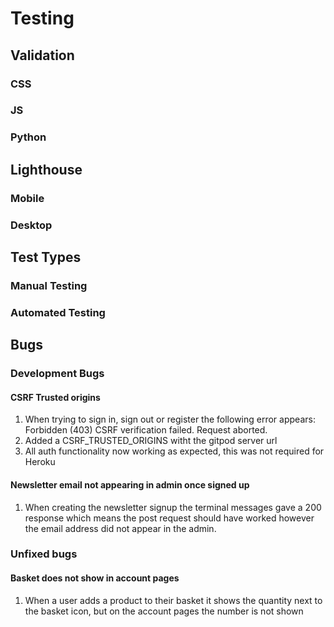 # Testing

## Validation

### CSS

### JS

### Python

## Lighthouse

### Mobile

### Desktop

## Test Types

### Manual Testing

### Automated Testing

## Bugs

### Development Bugs

#### CSRF Trusted origins 
1. When trying to sign in, sign out or register the following error appears:
Forbidden (403)
CSRF verification failed. Request aborted.
2. Added a CSRF_TRUSTED_ORIGINS witht the gitpod server url
3. All auth functionality now working as expected, this was not required for Heroku

#### Newsletter email not appearing in admin once signed up
1. When creating the newsletter signup the terminal messages gave a 200 response which means the post request should have worked however the email address did not appear in the admin.



### Unfixed bugs

#### Basket does not show in account pages
1. When a user adds a product to their basket it shows the quantity next to the basket icon, but on the account pages the number is not shown

